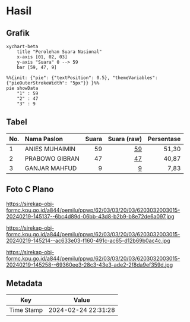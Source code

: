 # Hasil

## Grafik

```mermaid
xychart-beta
    title "Perolehan Suara Nasional"
    x-axis [01, 02, 03]
    y-axis "Suara" 0 --> 59
    bar [59, 47, 9]
```

```mermaid
%%{init: {"pie": {"textPosition": 0.5}, "themeVariables": {"pieOuterStrokeWidth": "5px"}} }%%
pie showData
    "1" : 59
    "2" : 47
    "3" : 9
```

## Tabel

| No. | Nama Paslon    | Suara | Suara (raw) | Persentase |
|:--- |:-------------- | -----:| -----------:| ----------:|
| 1   | ANIES MUHAIMIN | 59    | [59][p-1]   | 51,30      |
| 2   | PRABOWO GIBRAN | 47    | [47][p-2]   | 40,87      |
| 3   | GANJAR MAHFUD  | 9     | [9][p-3]    | 7,83       |


[p-1]: https://github.com/gigit-pemilu/pemilu-2024/blob/main/pilpres/hitung-suara/sub/62-kalimantan-tengah/sub/03-kapuas/sub/03-kapuas-timur/sub/2003-anjir-serapat-barat/sub/015-tps/sub/paslon-1.txt
[p-2]: https://github.com/gigit-pemilu/pemilu-2024/blob/main/pilpres/hitung-suara/sub/62-kalimantan-tengah/sub/03-kapuas/sub/03-kapuas-timur/sub/2003-anjir-serapat-barat/sub/015-tps/sub/paslon-2.txt
[p-3]: https://github.com/gigit-pemilu/pemilu-2024/blob/main/pilpres/hitung-suara/sub/62-kalimantan-tengah/sub/03-kapuas/sub/03-kapuas-timur/sub/2003-anjir-serapat-barat/sub/015-tps/sub/paslon-3.txt

## Foto C Plano

https://sirekap-obj-formc.kpu.go.id/a844/pemilu/ppwp/62/03/03/20/03/6203032003015-20240219-145137--6bc4d89d-06bb-43d8-b2b9-b8e72de6a097.jpg

https://sirekap-obj-formc.kpu.go.id/a844/pemilu/ppwp/62/03/03/20/03/6203032003015-20240219-145214--ac633e03-f160-491c-ac65-d12b69b0ac4c.jpg

https://sirekap-obj-formc.kpu.go.id/a844/pemilu/ppwp/62/03/03/20/03/6203032003015-20240219-145258--69360ee3-28c3-43e3-ade2-2f8da9ef359d.jpg


## Metadata

| Key        | Value               |
| ---------- | ------------------- |
| Time Stamp | 2024-02-24 22:31:28 |



